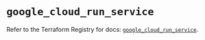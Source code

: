 # `google_cloud_run_service`

Refer to the Terraform Registry for docs: [`google_cloud_run_service`](https://registry.terraform.io/providers/hashicorp/google/5.31.1/docs/resources/cloud_run_service).
